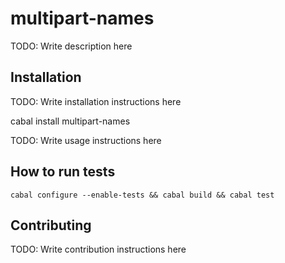 # multipart-names

TODO: Write description here

## Installation

TODO: Write installation instructions here

cabal install multipart-names

TODO: Write usage instructions here

## How to run tests

```
cabal configure --enable-tests && cabal build && cabal test
```

## Contributing

TODO: Write contribution instructions here
